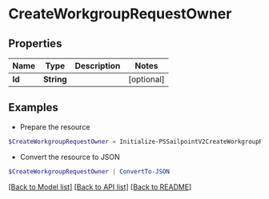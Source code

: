 # CreateWorkgroupRequestOwner
## Properties

Name | Type | Description | Notes
------------ | ------------- | ------------- | -------------
**Id** | **String** |  | [optional] 

## Examples

- Prepare the resource
```powershell
$CreateWorkgroupRequestOwner = Initialize-PSSailpointV2CreateWorkgroupRequestOwner  -Id 2c9180867624cbd7017642d8c8c81f67
```

- Convert the resource to JSON
```powershell
$CreateWorkgroupRequestOwner | ConvertTo-JSON
```

[[Back to Model list]](../README.md#documentation-for-models) [[Back to API list]](../README.md#documentation-for-api-endpoints) [[Back to README]](../README.md)

